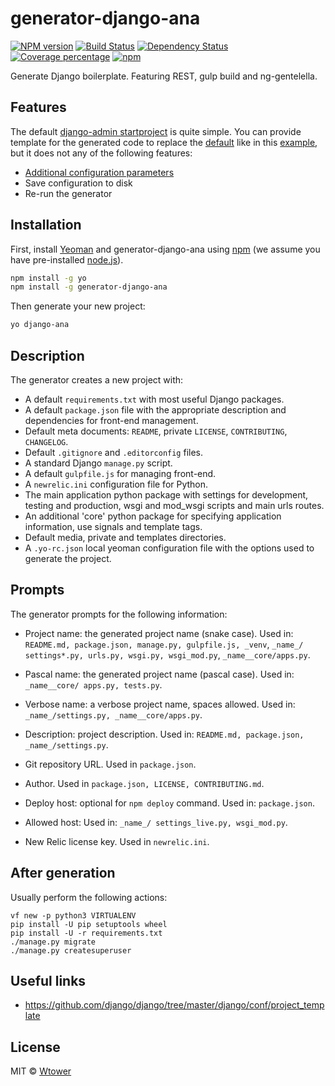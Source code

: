 generator-django-ana 
====================

[![NPM version][npm-image]][npm-url] 
[![Build Status][travis-image]][travis-url] 
[![Dependency Status][daviddm-image]][daviddm-url] 
[![Coverage percentage][coveralls-image]][coveralls-url]
[![npm](https://img.shields.io/npm/dt/generator-django-ana.svg?maxAge=2592000)](https://www.npmjs.com/package/generator-django-ana)

[npm-image]: https://badge.fury.io/js/generator-django-ana.svg
[npm-url]: https://npmjs.org/package/generator-django-ana
[travis-image]: https://travis-ci.org/Wtower/generator-django-ana.svg?branch=master
[travis-url]: https://travis-ci.org/Wtower/generator-django-ana
[daviddm-image]: https://david-dm.org/Wtower/generator-django-ana.svg?theme=shields.io
[daviddm-url]: https://david-dm.org/Wtower/generator-django-ana
[coveralls-image]: https://coveralls.io/repos/Wtower/generator-django-ana/badge.svg
[coveralls-url]: https://coveralls.io/r/Wtower/generator-django-ana

Generate Django boilerplate. Featuring REST, gulp build and ng-gentelella.

Features
--------

The default [django-admin startproject](https://docs.djangoproject.com/en/1.10/ref/django-admin/#startproject)
is quite simple. You can provide template for the generated code to replace the 
[default](https://github.com/django/django/tree/master/django/conf/project_template) like in this 
[example](https://www.maykinmedia.nl/blog/2013/jun/6/customizing-django-startproject-templates/),
but it does not any of the following features:

- [Additional configuration parameters](http://stackoverflow.com/questions/41413448/when-starting-a-new-django-project-via-django-admin-py-is-there-a-way-to-inject/41414672#41414672)
- Save configuration to disk
- Re-run the generator

Installation
------------

First, install [Yeoman](http://yeoman.io) and generator-django-ana using [npm](https://www.npmjs.com/) 
(we assume you have pre-installed [node.js](https://nodejs.org/)).

```bash
npm install -g yo
npm install -g generator-django-ana
```

Then generate your new project:

```bash
yo django-ana
```

Description
-----------

The generator creates a new project with:

- A default `requirements.txt` with most useful Django packages.
- A default `package.json` file with the appropriate description and dependencies for front-end management.
- Default meta documents: `README`, private `LICENSE`, `CONTRIBUTING`, `CHANGELOG`.
- Default `.gitignore` and `.editorconfig` files.
- A standard Django `manage.py` script.
- A default `gulpfile.js` for managing front-end.
- A `newrelic.ini` configuration file for Python.
- The main application python package with settings for development, testing and production, wsgi and mod_wsgi scripts
  and main urls routes.
- An additional 'core' python package for specifying application information, use signals and template tags.
- Default media, private and templates directories.
- A `.yo-rc.json` local yeoman configuration file with the options used to generate the project.

Prompts
-------

The generator prompts for the following information:

- Project name: the generated project name (snake case).
  Used in: `README.md, package.json, manage.py, gulpfile.js, _venv`, 
  `_name_/ settings*.py, urls.py, wsgi.py, wsgi_mod.py`,
  `_name__core/apps.py`.
  
- Pascal name: the generated project name (pascal case).
  Used in: `_name__core/ apps.py, tests.py`.
  
- Verbose name: a verbose project name, spaces allowed.
  Used in: `_name_/settings.py, _name__core/apps.py`.

- Description: project description.
  Used in: `README.md, package.json, _name_/settings.py`.

- Git repository URL. Used in `package.json`.

- Author. Used in `package.json, LICENSE, CONTRIBUTING.md`.

- Deploy host: optional for `npm deploy` command.
  Used in: `package.json`.

- Allowed host: Used in: `_name_/ settings_live.py, wsgi_mod.py`.

- New Relic license key. Used in `newrelic.ini`.

After generation
----------------

Usually perform the following actions:

```
vf new -p python3 VIRTUALENV
pip install -U pip setuptools wheel
pip install -U -r requirements.txt
./manage.py migrate
./manage.py createsuperuser
```

Useful links
------------

- https://github.com/django/django/tree/master/django/conf/project_template

License
-------

MIT © [Wtower](https://github.com/Wtower)
